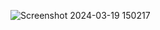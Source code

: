 ![Screenshot 2024-03-19 150217](https://github.com/varunsoni3404/Projects/assets/157034960/55825280-b813-48ec-8df4-c035847dfd94)
